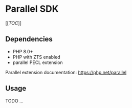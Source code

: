 # Parallel SDK

[[_TOC_]]

## Dependencies
- PHP 8.0+
- PHP with ZTS enabled
- parallel PECL extension

Parallel extension documentation: https://php.net/parallel

## Usage
TODO ...
